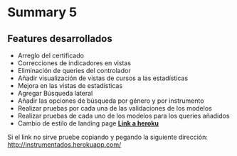 # Summary 5

## Features desarrollados

* Arreglo del certificado
* Correcciones de indicadores en vistas
* Eliminación de queries del controlador
* Añadir visualización de vistas de cursos a las estadísticas
* Mejora en las vistas de estadísticas
* Agregar Búsqueda lateral
* Añadir las opciones de búsqueda por género y por instrumento
* Realizar pruebas por cada una de las validaciones de los modelos
* Realizar pruebas de cada uno de los modelos para los queries añadidos
* Cambio de estilo de landing page
[**Link a heroku**](http://instrumentados.herokuapp.com/)

Si el link no sirve pruebe copiando y pegando la siguiente dirección: http://instrumentados.herokuapp.com/
